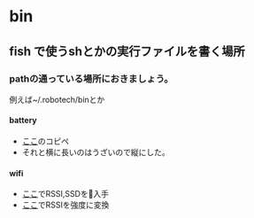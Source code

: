 # bin

<h2>fish で使うshとかの実行ファイルを書く場所</h2>

<h3>pathの通っている場所におきましょう。</h3>
例えば~/.robotech/binとか
<h4>battery</h4>
<ul>
<li><a href='https://github.com/Goles/Battery/blob/master/battery'>ここ</a>のコピペ</li>
<li>それと横に長いのはうざいので縦にした。</li>
</ul>

<h4>wifi</h4>
<ul>
<li><a href='https://github.com/b4b4r07/dotfiles/blob/master/.tmux/bin/wifi'>ここ</a>でRSSI,SSDを入手</li>
<li><a href='http://network-engineer.velvet.jp/app_wp/2017/04/13/wlan_rssi/'>ここ</a>でRSSIを強度に変換</li>
<ul>

